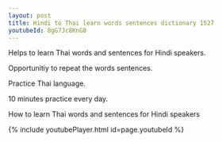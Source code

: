 ```yaml
---
layout: post
title: Hindi to Thai learn words sentences dictionary 1527 
youtubeId: 8gG7Jc8KnG8
---
```

 
 
Helps to learn Thai words and sentences for Hindi speakers.

Opportunitiy to repeat the words sentences. 

Practice Thai language. 
 
10 minutes practice every day. 
 
How to learn Thai words and sentences for Hindi speakers 
 
{% include youtubePlayer.html id=page.youtubeId %}
 
